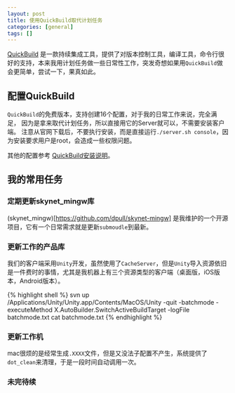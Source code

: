 ```yaml
---
layout: post
title: 使用QuickBuild取代计划任务
categories: [general]
tags: []
---
```


[QuickBuild](http://www.pmease.com/) 是一款持续集成工具，提供了对版本控制工具，编译工具，命令行很好的支持，本来我用计划任务做一些日常性工作，突发奇想如果用`QuickBuild`做会更简单，尝试一下，果真如此。

## 配置QuickBuild

`QuickBuild`的免费版本，支持创建16个配置，对于我的日常工作来说，完全满足，
因为是拿来取代计划任务，所以直接用它的Server就可以，不需要安装客户端。
注意从官网下载后，不要执行安装，而是直接运行`./server.sh console`，因为安装要求用户是root，会造成一些权限问题。

其他的配置参考 [QuickBuild安装说明](http://pureivan.blog.51cto.com/2035414/1607215)。

## 我的常用任务
### 定期更新skynet_mingw库
(skynet_mingw)[https://github.com/dpull/skynet-mingw] 是我维护的一个开源项目，它有一个日常需求就是更新`submoudle`到最新。

### 更新工作的产品库
我们的客户端采用`Unity`开发，虽然使用了`CacheServer`，但是`Unity`导入资源依旧是一件费时的事情，尤其是我机器上有三个资源类型的客户端（桌面版，iOS版本，Android版本）。

{% highlight shell %}
svn up
/Applications/Unity/Unity.app/Contents/MacOS/Unity -quit -batchmode -executeMethod X.AutoBuilder.SwitchActiveBuildTarget -logFile batchmode.txt
cat batchmode.txt
{% endhighlight %}

### 更新工作机
mac很烦的是经常生成`.XXXX`文件，但是又没法子配置不产生，系统提供了`dot_clean`来清理，于是一段时间自动调用一次。

### 未完待续



